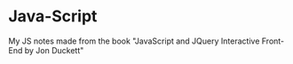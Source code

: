 # Java-Script
My JS notes made from the book "JavaScript and JQuery Interactive Front-End by Jon Duckett"
